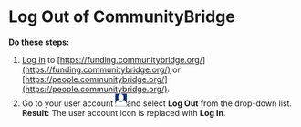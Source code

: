 # Log Out of CommunityBridge

**Do these steps:**

1. [Log in](docs-login-to-communitybridge/) to [https://funding.communitybridge.org/](https://funding.communitybridge.org/) or [https://people.communitybridge.org/](https://people.communitybridge.org/).
2. Go to your user account  ![](../../.gitbook/assets/7418876.png)and select **Log Out** from the drop-down list. **Result:** The user account icon is replaced with **Log In**.

